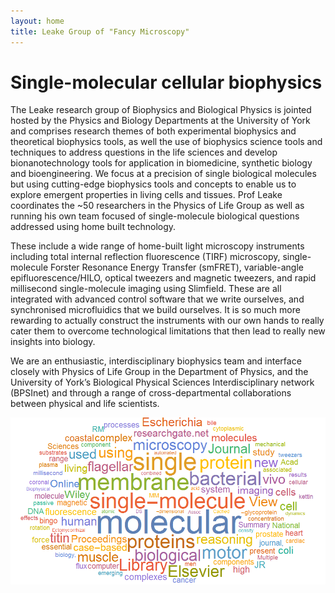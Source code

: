 ```yaml
---
layout: home
title: Leake Group of "Fancy Microscopy" 
---
```


# Single-molecular cellular biophysics

 The Leake research group of Biophysics and Biological Physics is jointed
 hosted by the Physics and Biology Departments at the University of York and
 comprises research themes of both experimental biophysics and theoretical
 biophysics tools, as well the use of biophysics science tools and techniques
 to address questions in the life sciences and develop bionanotechnology tools
 for application in biomedicine, synthetic biology and bioengineering. We focus
 at a precision of single biological molecules but using cutting-edge
 biophysics tools and concepts to enable us to explore emergent properties in
 living cells and tissues.  Prof Leake coordinates the ~50 researchers in the
 Physics of Life Group as well as running his own team focused of
 single-molecule biological questions addressed using home built technology.

These include  a wide range of home-built light microscopy instruments
including total internal reflection fluorescence (TIRF) microscopy,
single-molecule Forster Resonance Energy Transfer (smFRET), variable-angle
epifluorescence/HILO, optical tweezers and magnetic tweezers, and rapid
millisecond single-molecule imaging using Slimfield. These are all integrated
with advanced control software that we write ourselves, and synchronised
microfluidics that we build ourselves. It is so much more rewarding to actually
construct the instruments with our own hands to really cater them to overcome
technological limitations that then lead to really new insights into biology.

We are an enthusiastic, interdisciplinary biophysics team and interface closely
with Physics of Life Group in the Department of Physics, and the University
of York’s Biological Physical Sciences Interdisciplinary network (BPSInet) and
through a range of cross-departmental collaborations between physical and life
scientists.


![yay](/assets/img/words.png)
